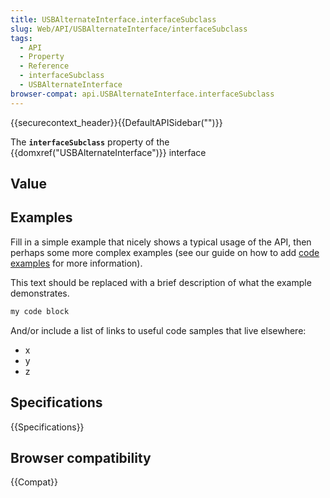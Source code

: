 ```yaml
---
title: USBAlternateInterface.interfaceSubclass
slug: Web/API/USBAlternateInterface/interfaceSubclass
tags:
  - API
  - Property
  - Reference
  - interfaceSubclass
  - USBAlternateInterface
browser-compat: api.USBAlternateInterface.interfaceSubclass
---
```

{{securecontext_header}}{{DefaultAPISidebar("")}}

The **`interfaceSubclass`** property of the {{domxref("USBAlternateInterface")}} interface 

## Value



## Examples

Fill in a simple example that nicely shows a typical usage of the API, then perhaps some more complex examples (see our guide on how to add [code examples](/en-US/docs/MDN/Contribute/Structures/Code_examples) for more information).

This text should be replaced with a brief description of what the example demonstrates.

```js
my code block
```

And/or include a list of links to useful code samples that live elsewhere:

*   x
*   y
*   z

## Specifications

{{Specifications}}

## Browser compatibility

{{Compat}}


